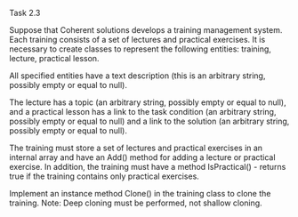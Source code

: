 Task 2.3

Suppose that Coherent solutions develops a training management system. Each training consists of a set of lectures and practical exercises.
It is necessary to create classes to represent the following entities: training, lecture, practical lesson.

All specified entities have a text description (this is an arbitrary string, possibly empty or equal to null).

The lecture has a topic (an arbitrary string, possibly empty or equal to null), and a practical lesson has a link to the task condition 
(an arbitrary string, possibly empty or equal to null) and a link to the solution (an arbitrary string, possibly empty or equal to null).

The training must store a set of lectures and practical exercises in an internal array and have an Add() method for adding a lecture or practical exercise. 
In addition, the training must have a method IsPractical() - returns true if the training contains only practical exercises.

Implement an instance method Clone() in the training class to clone the training. Note: Deep cloning must be performed, not shallow cloning.